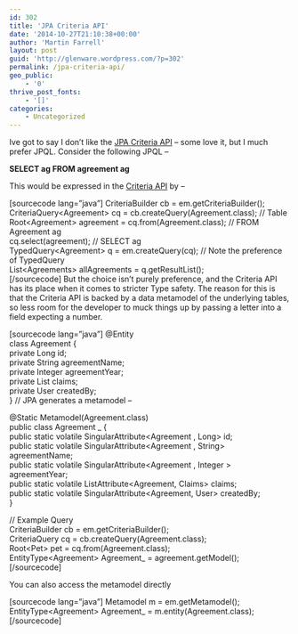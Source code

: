 ```yaml
---
id: 302
title: 'JPA Criteria API'
date: '2014-10-27T21:10:38+00:00'
author: 'Martin Farrell'
layout: post
guid: 'http://glenware.wordpress.com/?p=302'
permalink: /jpa-criteria-api/
geo_public:
    - '0'
thrive_post_fonts:
    - '[]'
categories:
    - Uncategorized
---
```


Ive got to say I don’t like the [JPA Criteria API](http://docs.oracle.com/javaee/6/api/javax/persistence/criteria/CriteriaBuilder.html) – some love it, but I much prefer JPQL. Consider the following JPQL –

**SELECT ag FROM agreement ag**

This would be expressed in the [Criteria API](http://docs.oracle.com/javaee/6/api/javax/persistence/criteria/CriteriaBuilder.html) by –

\[sourcecode lang=”java”\] CriteriaBuilder cb = em.getCriteriaBuilder();  
CriteriaQuery&lt;Agreement&gt; cq = cb.createQuery(Agreement.class); // Table  
Root&lt;Agreement&gt; agreement = cq.from(Agreement.class); // FROM Agreement ag  
cq.select(agreement); // SELECT ag  
TypedQuery&lt;Agreement&gt; q = em.createQuery(cq); // Note the preference of TypedQuery  
List&lt;Agreements&gt; allAgreements = q.getResultList();  
\[/sourcecode\] But the choice isn’t purely preference, and the Criteria API has its place when it comes to stricter Type safety. The reason for this is that the Criteria API is backed by a data metamodel of the underlying tables, so less room for the developer to muck things up by passing a letter into a field expecting a number.

\[sourcecode lang=”java”\] @Entity  
class Agreement {  
 private Long id;  
 private String agreementName;  
 private Integer agreementYear;  
 private List claims;  
 private User createdBy;  
} // JPA generates a metamodel –

@Static Metamodel(Agreement.class)  
public class Agreement \_ {  
 public static volatile SingularAttribute&lt;Agreement , Long&gt; id;  
 public static volatile SingularAttribute&lt;Agreement , String&gt; agreementName;  
 public static volatile SingularAttribute&lt;Agreement , Integer &gt; agreementYear;  
 public static volatile ListAttribute&lt;Agreement, Claims&gt; claims;  
 public static volatile SingularAttribute&lt;Agreement, User&gt; createdBy;  
}

// Example Query  
CriteriaBuilder cb = em.getCriteriaBuilder();  
CriteriaQuery cq = cb.createQuery(Agreement.class);  
Root&lt;Pet&gt; pet = cq.from(Agreement.class);  
EntityType&lt;Agreement&gt; Agreement\_ = agreement.getModel();  
\[/sourcecode\]

You can also access the metamodel directly

\[sourcecode lang=”java”\] Metamodel m = em.getMetamodel();  
EntityType&lt;Agreement&gt; Agreement\_ = m.entity(Agreement.class);  
\[/sourcecode\] 